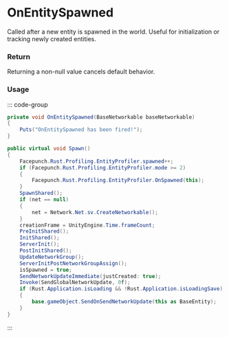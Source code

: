 # OnEntitySpawned
<Badge type="info" text="Entity"/><Badge type="danger" text="Carbon Compatible"/><Badge type="warning" text="Oxide Compatible"/>
Called after a new entity is spawned in the world. Useful for initialization or tracking newly created entities.

### Return
Returning a non-null value cancels default behavior.

### Usage
::: code-group
```csharp [Example]
private void OnEntitySpawned(BaseNetworkable baseNetworkable)
{
	Puts("OnEntitySpawned has been fired!");
}
```
```csharp [Source — Assembly-CSharp @ BaseNetworkable]
public virtual void Spawn()
{
	Facepunch.Rust.Profiling.EntityProfiler.spawned++;
	if (Facepunch.Rust.Profiling.EntityProfiler.mode >= 2)
	{
		Facepunch.Rust.Profiling.EntityProfiler.OnSpawned(this);
	}
	SpawnShared();
	if (net == null)
	{
		net = Network.Net.sv.CreateNetworkable();
	}
	creationFrame = UnityEngine.Time.frameCount;
	PreInitShared();
	InitShared();
	ServerInit();
	PostInitShared();
	UpdateNetworkGroup();
	ServerInitPostNetworkGroupAssign();
	isSpawned = true;
	SendNetworkUpdateImmediate(justCreated: true);
	Invoke(SendGlobalNetworkUpdate, 0f);
	if (Rust.Application.isLoading && !Rust.Application.isLoadingSave)
	{
		base.gameObject.SendOnSendNetworkUpdate(this as BaseEntity);
	}
}

```
:::
